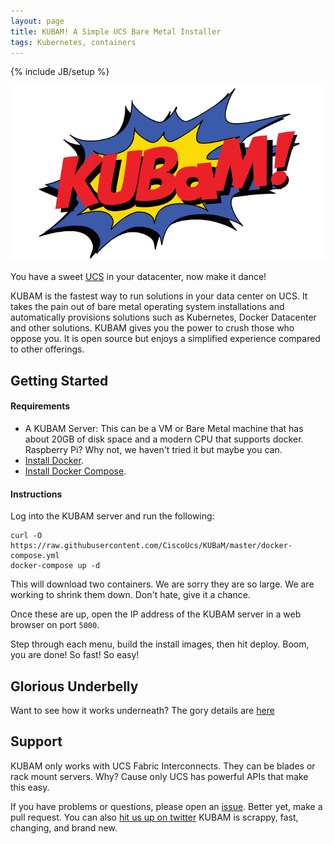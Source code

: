 ```yaml
---
layout: page
title: KUBAM! A Simple UCS Bare Metal Installer
tags: Kubernetes, containers
---
```

{% include JB/setup %}

 
![img ](img/logo.png)


You have a sweet [UCS](https://www.cisco.com/c/en/us/products/servers-unified-computing/index.html) in your datacenter, now make it dance!  

KUBAM is the fastest way to run solutions in your data center on UCS.  It takes the pain out of bare metal operating system installations and automatically provisions solutions such as Kubernetes, Docker Datacenter and other solutions.  KUBAM gives you the power to crush those who oppose you.  It is open source but enjoys a simplified experience compared to other offerings. 

## Getting Started

#### Requirements
* A KUBAM Server:  This can be a VM or Bare Metal machine that has about 20GB of disk space and a modern CPU that supports docker. Raspberry Pi?  Why not, we haven't tried it but maybe you can. 
* [Install Docker](https://www.docker.com/docker-centos-distribution).  
* [Install Docker Compose](https://docs.docker.com/compose/install/).  

#### Instructions

Log into the KUBAM server and run the following: 

```
curl -O https://raw.githubusercontent.com/CiscoUcs/KUBaM/master/docker-compose.yml 
docker-compose up -d
```
This will download two containers. We are sorry they are so large.  We are working to shrink them down.  Don't hate, give it a chance. 

Once these are up, open the IP address of the KUBAM server in a web browser on port ```5000```.  

Step through each menu, build the install images, then hit deploy.  Boom, you are done!  So fast!  So easy!

## Glorious Underbelly
Want to see how it works underneath?  The gory details are [here](old.md)

## Support

KUBAM only works with UCS Fabric Interconnects.  They can be blades or rack mount servers.  Why?  Cause only UCS has powerful APIs that make this easy.  

If you have problems or questions, please open an [issue](https://github.com/CiscoUcs/KUBaM/issues).  Better yet, make a pull request.  You can also [hit us up on twitter](http://twitter.com/vallard) KUBAM is scrappy, fast, changing, and brand new. 
